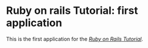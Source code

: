 # Ruby on rails Tutorial: first application

This is the first application for the [*Ruby on Rails Tutorial*](http://railstutorial.org).